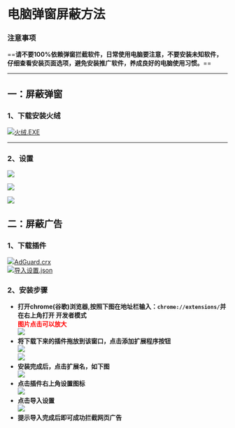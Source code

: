# 电脑弹窗屏蔽方法  
### 注意事项  
==**请不要100%依赖弹窗拦截软件，日常使用电脑要注意，不要安装未知软件，仔细查看安装页面选项，避免安装推广软件，养成良好的电脑使用习惯。**==

----
## 一：屏蔽弹窗

### 1、下载安装火绒  
![](assets/003/001-1622863296914.png)[火绒.EXE](https://www.huorong.cn/downloadfullv5.html)  

------

### 2、设置  
![](assets/003/004-1627296136028.png)  

![](assets/003/004-1627296162746.png)  

![](assets/003/004-1627296180234.png)  


## 二：屏蔽广告

### 1、下载插件  
![](assets/003/001-1622863296914.png)[AdGuard.crx](assets/plug-in/AdGuard.crx)  
![](assets/003/001-1622863296914.png)[导入设置.json](assets/plug-in/%E5%AF%BC%E5%85%A5%E8%AE%BE%E7%BD%AE.json)  

### 2、安装步骤  
- **打开chrome(谷歌)浏览器,按照下图在地址栏输入：`chrome://extensions/`并在右上角打开 开发者模式**  
**<font color = red>图片点击可以放大</font>**  
![](assets/003/004-1637807533109.png=600-)  
- **将下载下来的插件拖放到该窗口，点击添加扩展程序按钮**  
![](assets/003/004-1637808028876.png=600-)  
![](assets/003/004-1637808077584.png=600-)  
- **安装完成后，点击扩展名，如下图**  
![](assets/003/004-1637808550532.png=600-)  
- **点击插件右上角设置图标**  
![](assets/003/004-1637808596503.png=600-)  
- **点击导入设置**  
![](assets/003/004-1637808746568.png=600-)  
- **提示导入完成后即可成功拦截网页广告**